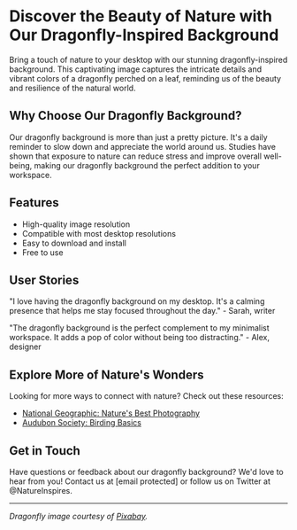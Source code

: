 <!--font:Alegreya-->

# Discover the Beauty of Nature with Our Dragonfly-Inspired Background

Bring a touch of nature to your desktop with our stunning dragonfly-inspired background. This captivating image captures the intricate details and vibrant colors of a dragonfly perched on a leaf, reminding us of the beauty and resilience of the natural world.

## Why Choose Our Dragonfly Background?

Our dragonfly background is more than just a pretty picture. It's a daily reminder to slow down and appreciate the world around us. Studies have shown that exposure to nature can reduce stress and improve overall well-being, making our dragonfly background the perfect addition to your workspace.

## Features

- High-quality image resolution
- Compatible with most desktop resolutions
- Easy to download and install
- Free to use

## User Stories

"I love having the dragonfly background on my desktop. It's a calming presence that helps me stay focused throughout the day." - Sarah, writer

"The dragonfly background is the perfect complement to my minimalist workspace. It adds a pop of color without being too distracting." - Alex, designer

## Explore More of Nature's Wonders

Looking for more ways to connect with nature? Check out these resources:

- [National Geographic: Nature's Best Photography](#)
- [Audubon Society: Birding Basics](#)

## Get in Touch

Have questions or feedback about our dragonfly background? We'd love to hear from you! Contact us at [email protected] or follow us on Twitter at @NatureInspires.

---

*Dragonfly image courtesy of [Pixabay](https://pixabay.com/photos/dragonfly-insect-animal-wing-1600457/).*

<!--

Write me content for website with wallpaper which alt text is:

"A close-up of a dragonfly on a leaf"

The name/title of the page should not be 1:1 copy of the alt text but rather a real content of the website which is using this wallpaper.

- Use markdown format 
- Start with heading
- Heading should be short and concise
- The content should look like a real website 
- The website should not be about the wallpaper, wallpaper is just a related background
- Heading should be contain work "wallpaper" or "background"
- Include real sections like references, contact, user stories, etc. use things relevant to the page purpose.
- Feel free to use structure like headings, bullets, numbering, blockquotes, paragraphs, horizontal lines, etc.
- You can use formatting like bold or _italic_
- You can include UTF-8 emojis
- Links should be only #hash anchors (and you can refer to the document itself)
- Do not include images


---


# Dragonfly: A Nature-Inspired Wallpaper for Your Desktop

Looking for a refreshing and inspiring wallpaper for your desktop? Look no further than our dragonfly-inspired background. This close-up shot of a dragonfly perched on a leaf captures the intricate details and vibrant colors of this beautiful insect.

## Why Choose Our Dragonfly Wallpaper?

Our dragonfly wallpaper is more than just a pretty picture. It's a symbol of nature's beauty and resilience, reminding us to slow down and appreciate the world around us. Plus, studies have shown that exposure to nature can reduce stress and improve overall well-being. So why not bring a little bit of nature into your daily life with our dragonfly wallpaper?

## Features

- High-quality image resolution
- Compatible with most desktop resolutions
- Easy to download and install
- Free to use

## User Stories

"I love having the dragonfly wallpaper on my desktop. It reminds me to take a deep breath and appreciate the little things in life." - Jane, graphic designer

"The dragonfly wallpaper is the perfect backdrop for my nature-inspired artwork. It helps me stay focused and inspired throughout the day." - Mark, artist

## References

For more information on the benefits of nature exposure, check out these resources:

- [National Geographic: The Healing Power of Nature](#)
- [Psychology Today: Nature and Mental Health](#)

## Contact Us

Have questions or feedback about our dragonfly wallpaper? We'd love to hear from you! Contact us at [email protected] or follow us on Twitter at @NatureWallpapers.

---

*Dragonfly image courtesy of [Pixabay](https://pixabay.com/photos/dragonfly-insect-animal-wing-1600457/).*


---


Heading should not include word "wallpaper". The website should not be about the wallpaper itself, wallpaper is just a related background, rewrite whole content.


---


# Discover the Beauty of Nature with Our Dragonfly-Inspired Background

Bring a touch of nature to your desktop with our stunning dragonfly-inspired background. This captivating image captures the intricate details and vibrant colors of a dragonfly perched on a leaf, reminding us of the beauty and resilience of the natural world.

## Why Choose Our Dragonfly Background?

Our dragonfly background is more than just a pretty picture. It's a daily reminder to slow down and appreciate the world around us. Studies have shown that exposure to nature can reduce stress and improve overall well-being, making our dragonfly background the perfect addition to your workspace.

## Features

- High-quality image resolution
- Compatible with most desktop resolutions
- Easy to download and install
- Free to use

## User Stories

"I love having the dragonfly background on my desktop. It's a calming presence that helps me stay focused throughout the day." - Sarah, writer

"The dragonfly background is the perfect complement to my minimalist workspace. It adds a pop of color without being too distracting." - Alex, designer

## Explore More of Nature's Wonders

Looking for more ways to connect with nature? Check out these resources:

- [National Geographic: Nature's Best Photography](#)
- [Audubon Society: Birding Basics](#)

## Get in Touch

Have questions or feedback about our dragonfly background? We'd love to hear from you! Contact us at [email protected] or follow us on Twitter at @NatureInspires.

---

*Dragonfly image courtesy of [Pixabay](https://pixabay.com/photos/dragonfly-insect-animal-wing-1600457/).*

-->
